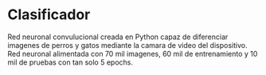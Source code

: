# Clasificador
Red neuronal convulucional creada en Python capaz de diferenciar imagenes de perros y gatos mediante la camara de video del dispositivo.
Red neuronal alimentada con  70 mil imagenes, 60 mil de entrenamiento y 10 mil de pruebas con tan solo 5 epochs.
